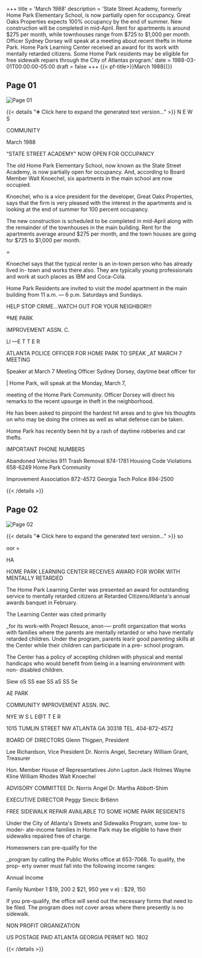 +++
title = 'March 1988'
description = 'State Street Academy, formerly Home Park Elementary School, is now partially open for occupancy. Great Oaks Properties expects 100% occupancy by the end of summer. New construction will be completed in mid-April. Rent for apartments is around $275 per month, while townhouses range from $725 to $1,000 per month. Officer Sydney Dorsey will speak at a meeting about recent thefts in Home Park. Home Park Learning Center received an award for its work with mentally retarded citizens. Some Home Park residents may be eligible for free sidewalk repairs through the City of Atlantas program.'
date = 1988-03-01T00:00:00-05:00
draft = false
+++
{{< pf-title>}}March 1988{{</pf-title>}}


## Page 01

![Page 01](/hpcia-newsletter-archive/1988-03_01.jpg)

{{< details "➕ Click here to expand the generated text version..." >}}
N E W S

COMMUNITY

March 1988

“STATE STREET ACADEMY"
NOW OPEN FOR OCCUPANCY

The old Home Park Elementary School,
now known as the State Street Academy,
is now partially open for occupancy. And,
according to Board Member Walt
Knoechel, six apartments in the main
school are now occupied.

Knoechel, who is a vice president for the
developer, Great Oaks Properties, says that
the firm is very pleased with the interest in
the apartments and is looking at the end of
summer for 100 percent occupancy.

The new construction is scheduled to be
completed in mid-April along with the
remainder of the townhouses in the main
building. Rent for the apartments average
around $275 per month, and the town
houses are going for $725 to $1,000 per
month.

=

Knoechel says that the typical renter is an
in-town person who has already lived in-
town and works there also. They are
typically young professionals and work at
such places as IBM and Coca-Cola.

Home Park Residents are invited to visit
the model apartment in the main building
from 11 a.m. — 6 p.m. Saturdays and
Sundays.

HELP STOP CRIME...WATCH OUT FOR
YOUR NEIGHBOR!!!

®ME PARK

IMPROVEMENT ASSN. C.

Ll —E T T E R

ATLANTA POLICE OFFICER
FOR HOME PARK TO SPEAK
_AT MARCH 7 MEETING

Speaker at March 7 Meeting
Officer Sydney Dorsey, daytime beat officer for

| Home Park, will speak at the Monday, March 7,

meeting of the Home Park Community. Officer
Dorsey will direct his remarks to the recent upsurge
in theft in the neighborhood.

He has been asked to pinpoint the hardest hit areas
and to give his thoughts on who may be doing the
crimes as well as what defense can be taken.

Home Park has recently been hit by a rash of
daytime robberies and car thefts.

IMPORTANT
PHONE NUMBERS

Abandoned Vehicles 911
Trash Removal 874-1781
Housing Code Violations 658-6249
Home Park Community

Improvement Association 872-4572
Georgia Tech Police 894-2500


{{< /details >}}




## Page 02

![Page 02](/hpcia-newsletter-archive/1988-03_02.jpg)

{{< details "➕ Click here to expand the generated text version..." >}}
so

oor =

HA

HOME PARK LEARNING CENTER
RECEIVES AWARD FOR WORK
WITH MENTALLY RETARDED

The Home Park Learning Center was
presented an award for outstanding service
to mentally retarded citizens at Retarded
Citizens/Atlanta's annual awards banquet
in February.

The Learning Center was cited primarily

_for its work-with Project Resuce, anon-—
profit organization that works with
families where the parents are mentally
retarded or who have mentally retarded
children. Under the program, parents learir
good parenting skills at the Center while
their children can participate in a pre-
school program.

The Center has a policy of accepting
children with physical and mental
handicaps who would benefit from being
in a learning environment with non-
disabled children.

Siew oS SS eae SS aS SS Se

AE PARK

COMMUNITY IMPROVEMENT ASSN. INC.

NYE W S L E@T T E R

1015 TUMLIN STREET NW ATLANTA GA 30318 TEL. 404-872-4572

BOARD OF DIRECTORS
Glenn Thigpen, President

Lee Richardson, Vice President
Dr. Norris Angel, Secretary
William Grant, Treasurer

Hon. Member House of
Representatives John Lupton
Jack Holmes
Wayne Kline
William Rhodes
Walt Knoechel

ADVISORY COMMITTEE
Dr. Norris Angel
Dr. Martha Abbott-Shim

EXECUTIVE DIRECTOR
Peggy Simcic Br6énn

FREE SIDEWALK REPAIR
AVAILABLE TO SOME
HOME PARK RESIDENTS

Under the City of Atlanta's Streets and
Sidewalks Program, some low- to moder-
ate-income families in Home Park may be
eligible to have their sidewalks repaired
free of charge.

Homeowners can pre-qualify for the

_program by calling the Public Works
office at 653-7068. To qualify, the prop-
erty owner must fall into the following
income ranges:

Annual Income

Family Number
1 $19, 200
2 $21, 950
yee v
e) : $29, 150

If you pre-qualify, the office will send out
the necessary forms that need to be filed.
The program does not cover areas where
there presently is no sidewalk.

NON PROFIT
ORGANIZATION

US POSTAGE PAID
ATLANTA GEORGIA
PERMIT NO. 1802


{{< /details >}}


